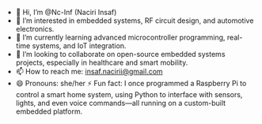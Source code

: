 - 👋 Hi, I’m @Nc-Inf (Naciri Insaf)
- 👀 I’m interested in embedded systems, RF circuit design, and automotive electronics.
- 🌱 I’m currently learning advanced microcontroller programming, real-time systems, and IoT integration.
- 💞️ I’m looking to collaborate on open-source embedded systems projects, especially in healthcare and smart mobility.
- 📫 How to reach me: insaf.nacirii@gmail.com
- 😄 Pronouns: she/her
⚡ Fun fact: I once programmed a Raspberry Pi to control a smart home system, using Python to interface with sensors, lights, and even voice commands—all running on a custom-built embedded platform.
